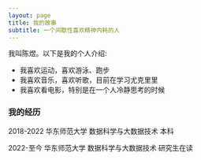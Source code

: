 ```yaml
---
layout: page
title: 我的故事
subtitle: 一个间歇性喜欢精神内耗的人
---
```


我叫陈煜。以下是我的个人介绍:

- 我喜欢运动，喜欢游泳、跑步
- 我喜欢音乐，喜欢听歌，目前在学习尤克里里
- 我喜欢看电影，特别是在一个人冷静思考的时候


### 我的经历

2018-2022 华东师范大学 数据科学与大数据技术 本科

2022-至今  华东师范大学 数据科学与大数据技术 研究生在读


